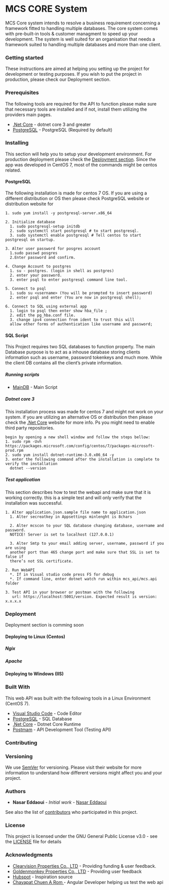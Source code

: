 # MCS CORE System
MCS Core system intends to resolve a business requirement concerning a framework fitted to handling 
multiple databases. The core system comes with pre-built-in tools & customer managment to speed up 
your development.  The system is well suited for an organisation that needs a framework suited to 
handling multiple databases and more than one client.

### Getting started
These instructions are aimed at helping you setting up the project for development or testing purposes.
If you wish to put the project in production, please check our Deployment section.

### Prerequisites
The following tools are required for the API to function please make sure that necessary tools
are installed and if not, install them utilizing the providers main pages.
* [.Net Core](https://dotnet.microsoft.com/download/dotnet-core/3.0) - dotnet core 3 and greater
* [PostgreSQL](https://www.postgresql.org/) - PostgreSQL (Required by default)

### Installing
This section will help you to setup your development environment. For production deployment please 
check the [Deployment section](#deployment). Since the app was developed in CentOS 7, most of the
commands might be centos related.

#### PostgreSQL
The following installation is made for centos 7 OS. If you are using a different distribution or OS then
please check PostgreSQL website or distribution website for 
```
1. sudo yum install -y postgresql-server.x86_64 

2. Initialize database 
  1. sudo postgresql-setup initdb
  2. sudo systemctl start postgresql # to start postgresql.
  3. sudo systemctl enable postgresql # Tell centos to start postgresql on startup.

3. Alter user password for posgres account
  1.sudo passwd posgres
  2.Enter password and confirm.

4. Change Account to postgres
  1. su - postgres. (login in shell as postgres)
  2. enter your password.
  3. enter psql to enter postgresql command line tool.

5. Connect to psql
  1. sudo su <username> (You will be prompted to insert password)
  2. enter psql and enter (You are now in postgresql shell);

6. Connect to SQL using external app
  1. login to psql then enter show hba_file ; 
  2. edit the pg_hba.conf file.
  3. change ipv4 connection from ident to trust this will
  allow other forms of authentication like username and password;

```
#### SQL Script
This Project requires two SQL databases to function property. The main Database purpose is to 
act as a inhouse database storing clients information such as username, password tokenkeys 
and much more. While the client DB contains all the client’s private information. 

##### Running scripts
* [MainDB](https://github.com/Nasar165/MCS_CORE_SYSTEM/blob/master/sql.scripts/client.sql) - Main Script

##### Dotnet core 3
This installation process was made for centos 7 and might not work on your system. if you are
utilizing an alternative OS or distribution then please check the [.Net Core](https://dotnet.microsoft.com/download/linux-package-manager/rhel/sdk-current) website for more info. Ps you might need to enable 
third party repositories.

```
begin by opening a new shell window and follow the steps bellow:
1. sudo rpm -Uvh https://packages.microsoft.com/config/centos/7/packages-microsoft-prod.rpm
2. sudo yum install dotnet-runtime-3.0.x86_64 -y
3. enter the following command after the installation is complete to verify the installation
  dotnet --version
```

##### Test application
This section describes how to test the webapi and make sure that it is working correctly.
this is a simple test and will only verify that the installation was successful.
```
1. Alter application.json.sample file name to application.json
  1. Alter secreatkey in Appsettings minlenght is 8chars
  
  2. Alter mcscon to your SQL database changing database, username and password. 
  NOTICE! Server is set to localhost (127.0.0.1)
  
  3. Alter Smtp to your email adding server, username, password if you are using 
  another port than 465 change port and make sure that SSL is set to false if 
  there’s not SSL certificate.
  
2. Run WebAPI
  *. If in Visual studio code press F5 for debug
  *. If command line, enter dotnet watch run within mcs_api/mcs.api folder
  
3. Test API in your browser or postman with the following 
   url: https://localhost:5001/version. Expected result is version: x.x.x.x
```

### Deployment
Deployment section is comming soon
#### Deploying to Linux (Centos)
##### Ngix
##### Apache
#### Deploying to Windows (IIS)

### Built With
This web API was built with the following tools in a Linux Environment (CentOS 7).
* [Visual Studio Code](https://code.visualstudio.com/) - Code Editor
* [PostgreSQL](https://www.postgresql.org/) -  SQL Database 
* [.Net Core](https://dotnet.microsoft.com/) - Dotnet Core Runtime
* [Postmam](https://getpostman.com/) - API Development Tool (Testing API)

### Contributing

### Versioning
We use [SemVer](http://semver.org/) for versioning. Please visit their website for more 
information to understand how different versions might affect you and your project.

### Authors

* **Nasar Eddaoui** - *Initial work* - [Nasar Eddaoui](https://github.com/Nasar165)

See also the list of [contributors](https://github.com/Nasar165/MCS_CORE_SYSTEM//graphs/contributors) who participated in this project.

### License
This project is licensed under the GNU General Public License v3.0 - see the [LICENSE](LICENSE) file for details

### Acknowledgments
* [Clearvision Properties Co., LTD](https://clearvision-properties.com/) - Providing funding & user feedback. 
* [Goldenmonkey Properties Co., LTD](https://goldenmonkey.asia) - Providing user feedback
* [Hubspot](https://www.hubspot.com) - Inspiration source
* [Chayapat Chuen A Rom ](https://github.com/freedombs) - Angular Developer helping us test the web api
